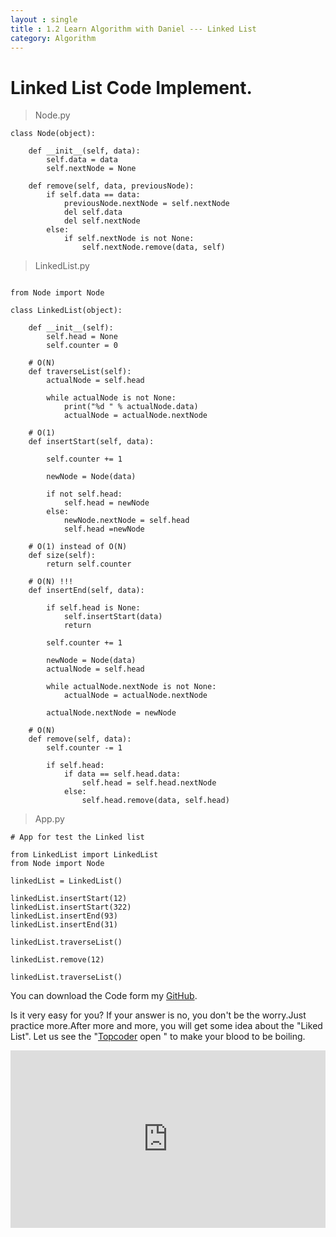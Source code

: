 ```yaml
---
layout : single
title : 1.2 Learn Algorithm with Daniel --- Linked List
category: Algorithm
---
```


# Linked List Code Implement.







> Node.py

```
class Node(object):

    def __init__(self, data):
        self.data = data
        self.nextNode = None

    def remove(self, data, previousNode):
        if self.data == data:
            previousNode.nextNode = self.nextNode
            del self.data
            del self.nextNode
        else:
            if self.nextNode is not None:
                self.nextNode.remove(data, self)
```

> LinkedList.py

```

from Node import Node

class LinkedList(object):

    def __init__(self):
        self.head = None
        self.counter = 0

    # O(N)
    def traverseList(self):
        actualNode = self.head

        while actualNode is not None:
            print("%d " % actualNode.data)
            actualNode = actualNode.nextNode

    # O(1)
    def insertStart(self, data):

        self.counter += 1

        newNode = Node(data)

        if not self.head:
            self.head = newNode
        else:
            newNode.nextNode = self.head
            self.head =newNode

    # O(1) instead of O(N)
    def size(self):
        return self.counter

    # O(N) !!!
    def insertEnd(self, data):

        if self.head is None:
            self.insertStart(data)
            return

        self.counter += 1

        newNode = Node(data)
        actualNode = self.head

        while actualNode.nextNode is not None:
            actualNode = actualNode.nextNode

        actualNode.nextNode = newNode

    # O(N)
    def remove(self, data):
        self.counter -= 1

        if self.head:
            if data == self.head.data:
                self.head = self.head.nextNode
            else:
                self.head.remove(data, self.head)

```

> App.py

```
# App for test the Linked list

from LinkedList import LinkedList
from Node import Node

linkedList = LinkedList()

linkedList.insertStart(12)
linkedList.insertStart(322)
linkedList.insertEnd(93)
linkedList.insertEnd(31)

linkedList.traverseList()

linkedList.remove(12)

linkedList.traverseList()

```





You can download the Code form my [GitHub](https://github.com/PythonJourney/DanielAlgorithm).

Is it very easy for you? If your answer is no, you don't be the worry.Just practice more.After more and more, you will get some idea about the "Liked List". Let us see the "[Topcoder](https://www.topcoder.com/) open " to make your blood to be boiling.



<div style="max-width:640px; margin:0 auto 10px;" >
<div
style="position: relative;
width:100%;
padding-bottom:56.25%;
height:0;">



<iframe style="position: absolute;top: 0;left: 0;width: 100%;height: 100%;" src="https://www.youtube.com/embed/tKbej7R8oU4" frameborder="0" allowfullscreen></iframe>
</div>
</div>

